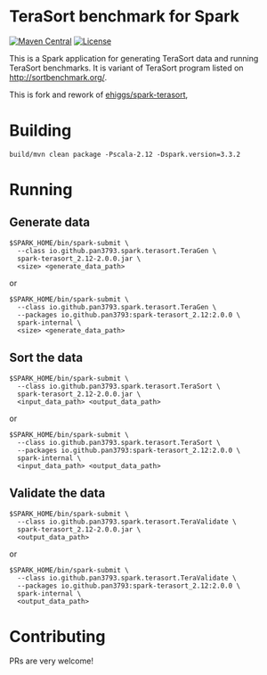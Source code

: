 TeraSort benchmark for Spark
===
[![Maven Central](https://maven-badges.herokuapp.com/maven-central/io.github.pan3793/spark-terasort_2.12/badge.svg)](https://central.sonatype.com/search?name=spark-terasort&namespace=io.github.pan3793)
[![License](https://img.shields.io/github/license/pan3793/spark-terasort)](https://github.com/pan3793/spark-terasort/blob/master/LICENSE)

This is a Spark application for generating TeraSort data and running TeraSort benchmarks.
It is variant of TeraSort program listed on http://sortbenchmark.org/.

This is fork and rework of [ehiggs/spark-terasort](https://github.com/ehiggs/spark-terasort),

# Building

```shell
build/mvn clean package -Pscala-2.12 -Dspark.version=3.3.2
```

# Running

## Generate data

```shell
$SPARK_HOME/bin/spark-submit \
  --class io.github.pan3793.spark.terasort.TeraGen \
  spark-terasort_2.12-2.0.0.jar \
  <size> <generate_data_path>
```
or
```shell
$SPARK_HOME/bin/spark-submit \
  --class io.github.pan3793.spark.terasort.TeraGen \
  --packages io.github.pan3793:spark-terasort_2.12:2.0.0 \
  spark-internal \
  <size> <generate_data_path>
```

## Sort the data

```shell
$SPARK_HOME/bin/spark-submit \
  --class io.github.pan3793.spark.terasort.TeraSort \
  spark-terasort_2.12-2.0.0.jar \
  <input_data_path> <output_data_path>
```
or
```shell
$SPARK_HOME/bin/spark-submit \
  --class io.github.pan3793.spark.terasort.TeraSort \
  --packages io.github.pan3793:spark-terasort_2.12:2.0.0 \
  spark-internal \
  <input_data_path> <output_data_path>
```

## Validate the data

```shell
$SPARK_HOME/bin/spark-submit \
  --class io.github.pan3793.spark.terasort.TeraValidate \
  spark-terasort_2.12-2.0.0.jar \
  <output_data_path>
```
or
```shell
$SPARK_HOME/bin/spark-submit \
  --class io.github.pan3793.spark.terasort.TeraValidate \
  --packages io.github.pan3793:spark-terasort_2.12:2.0.0 \
  spark-internal \
  <output_data_path>
```

# Contributing

PRs are very welcome!
